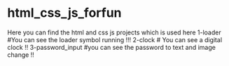 # html_css_js_forfun
Here you can find the html and css js projects which is used here
1-loader #You can see the loader symbol running !!!
2-clock # You can see a digital clock !!
3-password_input #you can see the password to text and image change !!
